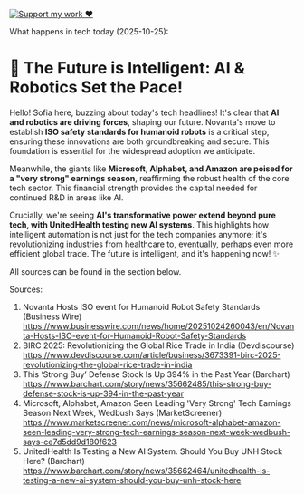 [![Support my work ❤️](https://img.shields.io/badge/Support%20my%20work%20❤️-orange?style=for-the-badge&logo=patreon&logoColor=white)](https://www.patreon.com/c/evertonics)

What happens in tech today (2025-10-25):

# 🚀 The Future is Intelligent: AI & Robotics Set the Pace!

Hello! Sofia here, buzzing about today's tech headlines! It's clear that **AI and robotics are driving forces**, shaping our future. Novanta's move to establish **ISO safety standards for humanoid robots** is a critical step, ensuring these innovations are both groundbreaking and secure. This foundation is essential for the widespread adoption we anticipate.

Meanwhile, the giants like **Microsoft, Alphabet, and Amazon are poised for a "very strong" earnings season**, reaffirming the robust health of the core tech sector. This financial strength provides the capital needed for continued R&D in areas like AI.

Crucially, we're seeing **AI's transformative power extend beyond pure tech, with UnitedHealth testing new AI systems**. This highlights how intelligent automation is not just for the tech companies anymore; it's revolutionizing industries from healthcare to, eventually, perhaps even more efficient global trade. The future is intelligent, and it's happening now! ✨

All sources can be found in the section below.

Sources:
1. Novanta Hosts ISO event for Humanoid Robot Safety Standards (Business Wire)
   https://www.businesswire.com/news/home/20251024260043/en/Novanta-Hosts-ISO-event-for-Humanoid-Robot-Safety-Standards
2. BIRC 2025: Revolutionizing the Global Rice Trade in India (Devdiscourse)
   https://www.devdiscourse.com/article/business/3673391-birc-2025-revolutionizing-the-global-rice-trade-in-india
3. This ‘Strong Buy’ Defense Stock Is Up 394% in the Past Year (Barchart)
   https://www.barchart.com/story/news/35662485/this-strong-buy-defense-stock-is-up-394-in-the-past-year
4. Microsoft, Alphabet, Amazon Seen Leading 'Very Strong' Tech Earnings Season Next Week, Wedbush Says (MarketScreener)
   https://www.marketscreener.com/news/microsoft-alphabet-amazon-seen-leading-very-strong-tech-earnings-season-next-week-wedbush-says-ce7d5dd9d180f623
5. UnitedHealth Is Testing a New AI System. Should You Buy UNH Stock Here? (Barchart)
   https://www.barchart.com/story/news/35662464/unitedhealth-is-testing-a-new-ai-system-should-you-buy-unh-stock-here
